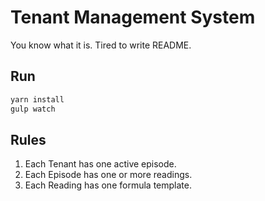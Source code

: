 # Tenant Management System
You know what it is. Tired to write README.
## Run
```sh
yarn install
gulp watch
```
## Rules
1. Each Tenant has one active episode.
2. Each Episode has one or more readings.
3. Each Reading has one formula template.
